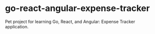 # go-react-angular-expense-tracker
Pet project for learning Go, React, and Angular: Expense Tracker application.

